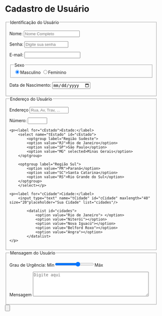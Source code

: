 # Cadastro de Usuário
<html lang="pt-br">
<head>
<title>FORMs</title>

</head> 

<body>
    <form method="post" id="fContato" action="mailto:jefferson.moreira7@etec.sp.gov.br" oninput="calc_total();">

<fieldset id="usuario"><legend>Identificação do Usuário</legend>
    <p>Nome: <input type="text" name="tNome" id="cNome" size="20" maxlength="30" placeholder="Nome Completo"/></p>
    <p>Senha: <input type="password" name="tSenha" id="cSenha" size="15" maxlength="15" placeholder="Digite sua senha"/> </p>
    <p>E-mail: <input type="email" name="tEmail" id="cEmail" size="20" maxlength="40"/> </p>
        <fieldset id=sexo><legend>Sexo</legend>
            <input type="radio" name="tSexo" id="cMasc" checked/><label for="cMasc">Masculino</label>
            <input type="radio" name="tSexo" id="cFem"/><label for="cFem">Feminino</label> 
        </fieldset>
    <p>Data de Nascimento: <input type="date" name="tNasc" id="cNasc"/> </p>
</fieldset>

<fieldset id="endereco"><legend>Endereço do Usuário</legend>
    <p><label for="cRua"> Endereço</label> <input type="text" name="tRua" id="cRua" size="13" maxlength="80" placeholder="Rua, Av, Trav, ..."/></p>
    <p><label for="cNum"> Número: </label><input type="number" name="tNum" id="cNum" min="0" max="999"/></p>

    <p><label for="cEstado">Estado:</label>
        <select name="tEstado" id="cEstado">
            <optgroup label="Região Sudeste">
            <option value="RJ">Rio de Janeiro</option>
            <option value="SP">São Paulo</option>
            <option value="MG" selected>Minas Gerais</option>
        </optgroup>
        
        <optgroup label="Região Sul">
            <option value="PR">Paraná</option>
            <option value="SC">Santa Catarina</option>
            <option value="RS">Rio Grande do Sul</option>
        </optgroup>
        </select></p>

    <p><label for="cCidade">Cidade:</label>
        <input type="text" name="tCidade" id="cCidade" maxlength="40" size="20"placeholder="Sua Cidade" list="cidades"/>

            <datalist id="cidades">
                <option value="Rio de Janeiro"> </option>
                <option value="Niterói"></option>
                <option value="Nova Iguacú"></option>
                <option value="Belford Roxo"></option>
                <option value="Angra"></option>
            </datalist>
    </p>
</fieldset>

<fieldset id="mensagem"><legend>Mensagem do Usuário</legend>
    <p><label for="cUrg">Grau de Urgência: </label>
        Mín<input type="range" name="tUrg" id="cUrg" min="0" max="10" step="2"/>Máx
    </p>
    <p> <label for="cMsg">Mensagem</label>
        <textarea name="tMsg" id="cMsg" cols="45" rows="5" maxlength="150" placeholder="Digite aqui"></textarea> 
    </p>
    
</fieldset>


<input type="submit" value=""/>

</form>

</body>


</html>
